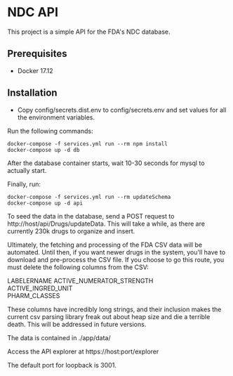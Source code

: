# NDC API

This project is a simple API for the FDA's NDC database. 

## Prerequisites

- Docker 17.12

## Installation

- Copy config/secrets.dist.env to config/secrets.env and set values for all the environment variables.

Run the following commands:

```
docker-compose -f services.yml run --rm npm install
docker-compose up -d db
```

After the database container starts, wait 10-30 seconds for mysql to actually start. 

Finally, run:

```
docker-compose -f services.yml run --rm updateSchema
docker-compose up -d api
```

To seed the data in the database, send a POST request to http://host/api/Drugs/updateData. This will take a while, as there are currently 230k drugs to organize and insert.

Ultimately, the fetching and processing of the FDA CSV data will be automated. Until then, if you want newer drugs in the system, you'll have to download and pre-process the CSV file. If you choose to go this route, you must delete the following columns from the CSV:

LABELERNAME
ACTIVE_NUMERATOR_STRENGTH	
ACTIVE_INGRED_UNIT	
PHARM_CLASSES	

These columns have incredibly long strings, and their inclusion makes the current csv parsing library freak out about heap size and die a terrible death. This will be addressed in future versions.

The data is contained in ./app/data/

Access the API explorer at https://host:port/explorer

The default port for loopback is 3001. 
